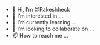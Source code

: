 - 👋 Hi, I’m @Rakeshheck
- 👀 I’m interested in ...
- 🌱 I’m currently learning ...
- 💞️ I’m looking to collaborate on ...
- 📫 How to reach me ...

<!---
Rakeshheck/Rakeshheck is a ✨ special ✨ repository because its `README.md` (this file) appears on your GitHub profile.
You can click the Preview link to take a look at your changes.
--->
